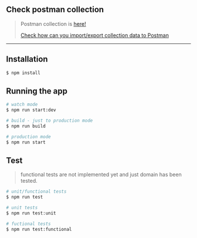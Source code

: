 
## Check postman collection
> Postman collection is [here!](./docs/Clinical-Attendance.postman_collection.json)
>
> [Check how can you import/export collection data to Postman](https://learning.postman.com/docs/getting-started/importing-and-exporting-data)

---

## Installation

```bash
$ npm install
```

## Running the app

```bash
# watch mode
$ npm run start:dev

# build - just to production mode
$ npm run build

# production mode
$ npm run start

```

## Test
> functional tests are not implemented yet and just domain has been tested.

```bash
# unit/functional tests
$ npm run test

# unit tests
$ npm run test:unit

# fuctional tests
$ npm run test:functional
```
